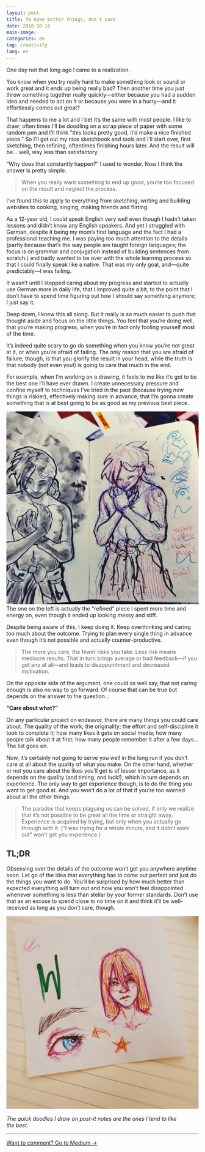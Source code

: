 ```yaml
---
layout: post
title: To make better things, don’t care
date: 2018-10-18
main-image: 
categories: en
tag: creativity
lang: en
---
```


One day not that long ago I came to a realization.

You know when you try really hard to make something look or sound or work great and it ends up being really bad? Then another time you just throw something together really quickly—either because you had a sudden idea and needed to act on it or because you were in a hurry—and it effortlessly comes out great?

That happens to me a lot and I bet it’s the same with most people. I like to draw; often times I’ll be doodling on a scrap piece of paper with some random pen and I’ll think "this looks pretty good, it’d make a nice finished piece." So I’ll get out my nice sketchbook and tools and I’ll start over, first sketching, then refining, oftentimes finishing hours later. And the result will be… well, way less than satisfactory.

“Why does that constantly happen?” I used to wonder. Now I think the answer is pretty simple.

> When you really want something to end up good, you’re too focused on the result and neglect the process.

I’ve found this to apply to everything from sketching, writing and building websites to cooking, singing, making friends and flirting.

As a 12-year old, I could speak English very well even though I hadn’t taken lessons and didn’t know any English speakers. And yet I struggled with German, despite it being my mom’s first language and the fact I had a professional teaching me. I was paying too much attention to the details (partly because that’s the way people are taught foreign languages; the focus is on grammar and conjugation instead of building sentences from scratch.) and badly wanted to be over with the whole learning process so that I could finally speak like a native. That was my only goal, and—quite predictably—I was failing.

It wasn’t until I stopped caring about my progress and started to actually use German more in daily life, that I improved quite a bit, to the point that I don’t have to spend time figuring out how I should say something anymore; I just say it.

Deep down, I knew this all along. But it really is so much easier to push that thought aside and focus on the little things. You feel that you’re doing well, that you’re making progress, when you’re in fact only fooling yourself most of the time.

It’s indeed quite scary to go do something when you know you’re not great at it, or when you’re afraid of failing. The only reason that you are afraid of failure, though, is that you glorify the result in your head, while the truth is that nobody (not even you!) is going to care that much in the end.

For example, when I’m working on a drawing, it feels to me like it’s got to be the best one I’ll have ever drawn. I create unnecessary pressure and confine myself to techniques I’ve tried in the past (because trying new things is riskier), effectively making sure in advance, that I’m gonna create something that is at best going to be as good as my previous best piece.

![](/assets/sketch-vs-final-bad.jpg)
The one on the left is actually the "refined" piece I spent more time and energy on, even though it ended up looking messy and stiff.

Despite being aware of this, I keep doing it. Keep overthinking and caring too much about the outcome. Trying to plan every single thing in advance even though it’s not possible and actually counter-productive.

> The more you care, the fewer risks you take. Less risk means mediocre results. That in turn brings average or bad feedback—if you get any at all—and leads to disappointment and decreased motivation.

On the opposite side of the argument, one could as well say, that not caring enough is also no way to go forward. Of course that can be true but depends on the answer to the question…

**“Care about what?”**

On any particular project on endeavor, there are many things you could care about. The quality of the work; the originality; the effort and self-discipline it took to complete it; how many likes it gets on social media; how many people talk about it at first; how many people remember it after a few days… The list goes on.

Now, it’s certainly not going to serve you well in the long run if you don’t care at all about the quality of what you make. On the other hand, whether or not you care about the likes you’ll get is of lesser importance, as it depends on the quality (and timing, and luck!), which in turn depends on experience. The only way to get experience though, is to do the thing you want to get good at. And you won’t do a lot of that if you’re too worried about all the other things.

> The paradox that keeps plaguing us can be solved, if only we realize that it’s not possible to be great all the time or straight away. Experience is acquired by trying, but only when you actually go through with it. (“I was trying for a whole minute, and it didn’t work out” won’t get you experience.)

## TL;DR

Obsessing over the details of the outcome won’t get you anywhere anytime soon. Let go of the idea that everything has to come out perfect and just do the things you want to do. You’ll be surprised by how much better than expected everything will turn out and how you won’t feel disappointed whenever something is less than stellar by your former standards.
Don’t use that as an excuse to spend close to no time on it and think it’ll be well-received as long as you don’t care, though.

![](/assets/quick-doodle-2018.jpg)

*The quick doodles I draw on post-it notes are the ones I tend to like the best.*

---

[Want to comment? Go to Medium →](https://medium.com/@anna.filou/to-make-better-things-dont-care-eb99ee80a048)